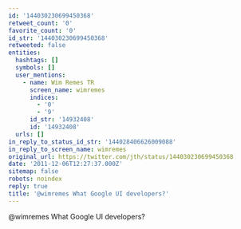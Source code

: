 ```yaml
---
id: '144030230699450368'
retweet_count: '0'
favorite_count: '0'
id_str: '144030230699450368'
retweeted: false
entities:
  hashtags: []
  symbols: []
  user_mentions:
    - name: Wim Remes TR
      screen_name: wimremes
      indices:
        - '0'
        - '9'
      id_str: '14932408'
      id: '14932408'
  urls: []
in_reply_to_status_id_str: '144028406626009088'
in_reply_to_screen_name: wimremes
original_url: https://twitter.com/jth/status/144030230699450368
date: '2011-12-06T12:27:37.000Z'
sitemap: false
robots: noindex
reply: true
title: '@wimremes What Google UI developers?'
---
```


@wimremes What Google UI developers?
